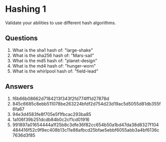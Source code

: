 # Hashing 1
Validate your abilities to use different hash algorithms.

## Questions
1. What is the sha1 hash of: "large-shake"	
2. What is the sha256 hash of: "Mars-sail"	
3. What is the md5 hash of: "planet-design"	
4. What is the md4 hash of: "hunger-worn"	
5. What is the whirlpool hash of: "field-lead"		

## Answers
1. f6b66b08662d7184213f343f2fd774ff1d27878d
2. 845c6685c8ebb511078be263224bfdf2d754d23d19ac5d5055d81db355f6fa67
3. 94e3d4583fe8f705e5f1fbcac293ba85
4. 1a106f39b251dcdb84b0c2cf1cd01916
5. 991897a01654444a1f25b8c3dfe36f82cc654b50a1bd47da38d8327f104484416f52c9f9ec408b13c11e86afbcd25bfae5ebbf6055abb3a4bf6136c7636d3f85

